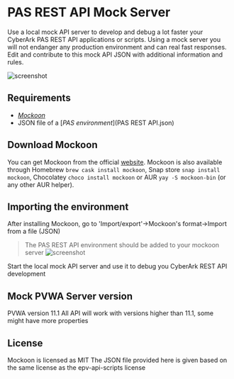 # PAS REST API Mock Server

Use a local mock API server to develop and debug a lot faster your CyberArk PAS REST API applications or scripts.
Using a mock server you will not endanger any production environment and can real fast responses.
Edit and contribute to this mock API JSON with additional information and rules.

![screenshot](https://github.com/cyberark/epv-api-scripts/blob/MockServer/Mock%20Server/images/mockoon_pas_restapi.png)

## Requirements

- [*Mockoon*](#download-mockoon)
- JSON file of a [*PAS environment*](PAS REST API.json)

## Download Mockoon

You can get Mockoon from the official [website](https://mockoon.com/#download). Mockoon is also available through Homebrew `brew cask install mockoon`, Snap store `snap install mockoon`, Chocolatey `choco install mockoon` or AUR `yay -S mockoon-bin` (or any other AUR helper).

## Importing the environment

After installing Mockoon, go to 'Import/export'->Mockoon's format->Import from a file (JSON)
> The PAS REST API environment should be added to your mockoon server
![screenshot](https://github.com/cyberark/epv-api-scripts/blob/MockServer/Mock%20Server/images/import_menu.png)

Start the local mock API server and use it to debug you CyberArk REST API development

## Mock PVWA Server version
PVWA version 11.1
All API will work with versions higher than 11.1, some might have more properties

## License

Mockoon is licensed as MIT
The JSON file provided here is given based on the same license as the epv-api-scripts license
